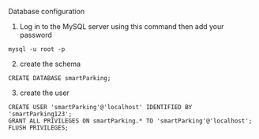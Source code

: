 Database configuration
1. Log in to the MySQL server using this command then add your password
```
mysql -u root -p
```
2. create the schema 
```
CREATE DATABASE smartParking;
```
3. create the user
```
CREATE USER 'smartParking'@'localhost' IDENTIFIED BY 'smartParking123';
GRANT ALL PRIVILEGES ON smartParking.* TO 'smartParking'@'localhost';
FLUSH PRIVILEGES;
```
